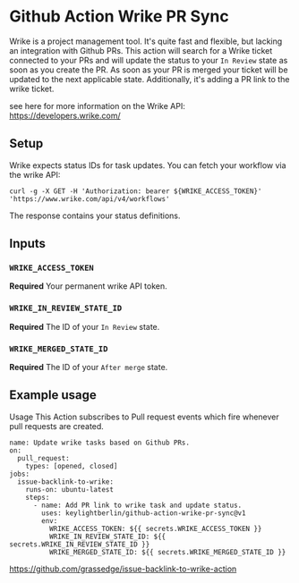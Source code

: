 # Github Action Wrike PR Sync

Wrike is a project management tool. It's quite fast and flexible, but lacking an integration with Github PRs.
This action will search for a Wrike ticket connected to your PRs and will update the status to your `In Review` state as soon as you create the PR.
As soon as your PR is merged your ticket will be updated to the next applicable state. Additionally, it's adding a PR link to the wrike ticket.

see here for more information on the Wrike API: https://developers.wrike.com/

## Setup 
Wrike expects status IDs for task updates. You can fetch your workflow via the wrike API:

```
curl -g -X GET -H 'Authorization: bearer ${WRIKE_ACCESS_TOKEN}' 'https://www.wrike.com/api/v4/workflows'
```

The response contains your status definitions.


## Inputs

### `WRIKE_ACCESS_TOKEN`

**Required** Your permanent wrike API token.


### `WRIKE_IN_REVIEW_STATE_ID`

**Required** The ID of your `In Review` state.


### `WRIKE_MERGED_STATE_ID`

**Required** The ID of your `After merge` state.


## Example usage
Usage
This Action subscribes to Pull request events which fire whenever pull requests are created.

```
name: Update wrike tasks based on Github PRs.
on:
  pull_request:
    types: [opened, closed]
jobs:
  issue-backlink-to-wrike:
    runs-on: ubuntu-latest
    steps:
      - name: Add PR link to wrike task and update status.
        uses: keylightberlin/github-action-wrike-pr-sync@v1
        env:
          WRIKE_ACCESS_TOKEN: ${{ secrets.WRIKE_ACCESS_TOKEN }}
          WRIKE_IN_REVIEW_STATE_ID: ${{ secrets.WRIKE_IN_REVIEW_STATE_ID }}
          WRIKE_MERGED_STATE_ID: ${{ secrets.WRIKE_MERGED_STATE_ID }}
```

https://github.com/grassedge/issue-backlink-to-wrike-action

